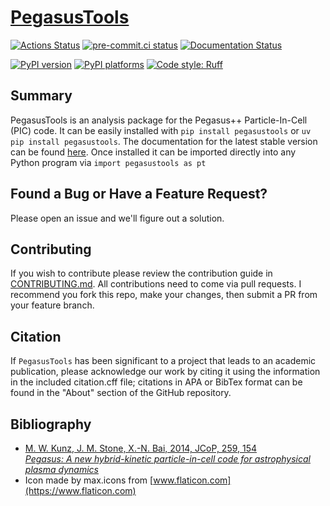 # [PegasusTools](https://github.com/PegasusPIC/pegasustools)

[![Actions Status][actions-badge]][actions-link]
[![pre-commit.ci status][pre-commit-badge]][pre-commit-link]
[![Documentation Status][rtd-badge]][rtd-link]

[![PyPI version][pypi-version]][pypi-link]
[![PyPI platforms][pypi-platforms]][pypi-link]
[![Code style: Ruff][ruff-badge]][ruff-link]

<!-- [![GitHub Discussion][github-discussions-badge]][github-discussions-link] -->

<!-- SPHINX-START -->

<!-- prettier-ignore-start -->
[actions-badge]:            https://github.com/PegasusPIC/pegasustools/workflows/CI/badge.svg
[actions-link]:             https://github.com/PegasusPIC/pegasustools/actions
<!-- [github-discussions-badge]: https://img.shields.io/static/v1?label=Discussions&message=Ask&color=blue&logo=github
[github-discussions-link]:  https://github.com/PegasusPIC/pegasustools/discussions -->
[pypi-link]:                https://pypi.org/project/pegasustools/
[pypi-platforms]:           https://img.shields.io/pypi/pyversions/pegasustools
[pypi-version]:             https://img.shields.io/pypi/v/pegasustools
[rtd-badge]:                https://readthedocs.org/projects/pegasustools/badge/?version=latest
[rtd-link]:                 https://pegasustools.readthedocs.io/en/latest/?badge=latest
[pre-commit-badge]:         https://results.pre-commit.ci/badge/github/PegasusPIC/pegasustools/main.svg
[pre-commit-link]:          https://results.pre-commit.ci/latest/github/PegasusPIC/pegasustools/main
[ruff-badge]:               https://img.shields.io/endpoint?url=https://raw.githubusercontent.com/astral-sh/ruff/main/assets/badge/v2.json
[ruff-link]:                https://github.com/astral-sh/ruff

<!-- prettier-ignore-end -->

## Summary

PegasusTools is an analysis package for the Pegasus++ Particle-In-Cell (PIC)
code. It can be easily installed with `pip install pegasustools` or
`uv pip install pegasustools`. The documentation for the latest stable version
can be found [here](https://pegasustools.readthedocs.io/en/stable/). Once
installed it can be imported directly into any Python program via
`import pegasustools as pt`

## Found a Bug or Have a Feature Request?

Please open an issue and we'll figure out a solution.

## Contributing

If you wish to contribute please review the contribution guide in
[CONTRIBUTING.md](./.github/CONTRIBUTING.md). All contributions need to come via
pull requests. I recommend you fork this repo, make your changes, then submit a
PR from your feature branch.

## Citation

If `PegasusTools` has been significant to a project that leads to an academic
publication, please acknowledge our work by citing it using the information in
the included citation.cff file; citations in APA or BibTex format can be found
in the "About" section of the GitHub repository.

## Bibliography

- [M. W. Kunz, J. M. Stone, X.-N. Bai, 2014, JCoP, 259, 154 \
  _Pegasus: A new hybrid-kinetic particle-in-cell code for astrophysical plasma dynamics_](https://ui.adsabs.harvard.edu/abs/2014JCoPh.259..154K/abstract)
- Icon made by max.icons from [www.flaticon.com](https://www.flaticon.com)
